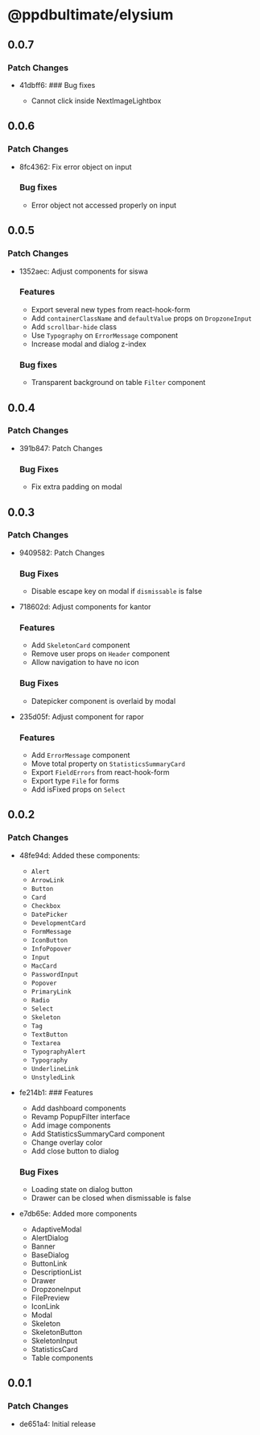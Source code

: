 # @ppdbultimate/elysium

## 0.0.7

### Patch Changes

- 41dbff6: ### Bug fixes

  - Cannot click inside NextImageLightbox

## 0.0.6

### Patch Changes

- 8fc4362: Fix error object on input

  ### Bug fixes

  - Error object not accessed properly on input

## 0.0.5

### Patch Changes

- 1352aec: Adjust components for siswa

  ### Features

  - Export several new types from react-hook-form
  - Add `containerClassName` and `defaultValue` props on `DropzoneInput`
  - Add `scrollbar-hide` class
  - Use `Typography` on `ErrorMessage` component
  - Increase modal and dialog z-index

  ### Bug fixes

  - Transparent background on table `Filter` component

## 0.0.4

### Patch Changes

- 391b847: Patch Changes

  ### Bug Fixes

  - Fix extra padding on modal

## 0.0.3

### Patch Changes

- 9409582: Patch Changes

  ### Bug Fixes

  - Disable escape key on modal if `dismissable` is false

- 718602d: Adjust components for kantor

  ### Features

  - Add `SkeletonCard` component
  - Remove user props on `Header` component
  - Allow navigation to have no icon

  ### Bug Fixes

  - Datepicker component is overlaid by modal

- 235d05f: Adjust component for rapor

  ### Features

  - Add `ErrorMessage` component
  - Move total property on `StatisticsSummaryCard`
  - Export `FieldErrors` from react-hook-form
  - Export type `File` for forms
  - Add isFixed props on `Select`

## 0.0.2

### Patch Changes

- 48fe94d: Added these components:

  - `Alert`
  - `ArrowLink`
  - `Button`
  - `Card`
  - `Checkbox`
  - `DatePicker`
  - `DevelopmentCard`
  - `FormMessage`
  - `IconButton`
  - `InfoPopover`
  - `Input`
  - `MacCard`
  - `PasswordInput`
  - `Popover`
  - `PrimaryLink`
  - `Radio`
  - `Select`
  - `Skeleton`
  - `Tag`
  - `TextButton`
  - `Textarea`
  - `TypographyAlert`
  - `Typography`
  - `UnderlineLink`
  - `UnstyledLink`

- fe214b1: ### Features

  - Add dashboard components
  - Revamp PopupFilter interface
  - Add image components
  - Add StatisticsSummaryCard component
  - Change overlay color
  - Add close button to dialog

  ### Bug Fixes

  - Loading state on dialog button
  - Drawer can be closed when dismissable is false

- e7db65e: Added more components

  - AdaptiveModal
  - AlertDialog
  - Banner
  - BaseDialog
  - ButtonLink
  - DescriptionList
  - Drawer
  - DropzoneInput
  - FilePreview
  - IconLink
  - Modal
  - Skeleton
  - SkeletonButton
  - SkeletonInput
  - StatisticsCard
  - Table components

## 0.0.1

### Patch Changes

- de651a4: Initial release
